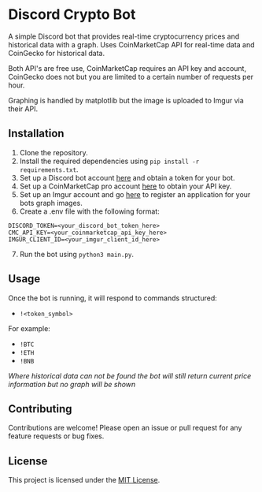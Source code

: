 # Discord Crypto Bot

A simple Discord bot that provides real-time cryptocurrency prices and historical data with a graph. Uses CoinMarketCap API for real-time data and CoinGecko for historical data.

Both API's are free use, CoinMarketCap requires an API key and account, CoinGecko does not but you are limited to a certain number of requests per hour.

Graphing is handled by matplotlib but the image is uploaded to Imgur via their API.

## Installation

1. Clone the repository.
2. Install the required dependencies using `pip install -r requirements.txt`.
3. Set up a Discord bot account [here](https://discord.com/developers/applications) and obtain a token for your bot.
4. Set up a CoinMarketCap pro account [here](https://pro.coinmarketcap.com/account) to obtain your API key.
5. Set up an Imgur account and go [here](https://api.imgur.com/oauth2/addclient) to register an application for your bots graph images.
6. Create a .env file with the following format:
```
DISCORD_TOKEN=<your_discord_bot_token_here>
CMC_API_KEY=<your_coinmarketcap_api_key_here>
IMGUR_CLIENT_ID=<your_imgur_client_id_here>
```
7. Run the bot using `python3 main.py`.

## Usage

Once the bot is running, it will respond to commands structured:

- `!<token_symbol>`

For example:

- `!BTC`
- `!ETH`
- `!BNB`

*Where historical data can not be found the bot will still return current price information but no graph will be shown*

## Contributing

Contributions are welcome! Please open an issue or pull request for any feature requests or bug fixes.

## License

This project is licensed under the [MIT License](https://opensource.org/licenses/MIT).
